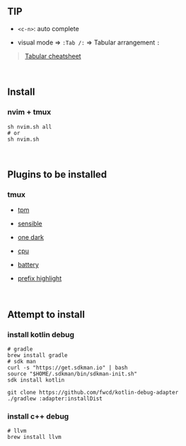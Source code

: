 ## TIP

- `<c-n>`: auto complete

- visual mode => `:Tab /:` => Tabular arrangement `:`
> [Tabular cheatsheet](https://devhints.io/tabular)

<br>

## Install

### nvim + tmux
```shell
sh nvim.sh all
# or
sh nvim.sh
```

<br>

## Plugins to be installed

### tmux

- [tpm](https://github.com/tmux-plugins/tpm)

- [sensible](https://github.com/tmux-plugins/tmux-sensible)

- [one dark](https://github.com/odedlaz/tmux-onedark-theme)

- [cpu](https://github.com/tmux-plugins/tmux-cpu)

- [battery](https://github.com/tmux-plugins/tmux-battery)

- [prefix highlight](https://github.com/tmux-plugins/tmux-prefix-highlight)

<br>

## Attempt to install

### install kotlin debug
```shell
# gradle
brew install gradle
# sdk man
curl -s "https://get.sdkman.io" | bash
source "$HOME/.sdkman/bin/sdkman-init.sh"
sdk install kotlin

git clone https://github.com/fwcd/kotlin-debug-adapter
./gradlew :adapter:installDist
```

### install c++ debug
```shell
# llvm
brew install llvm
```
